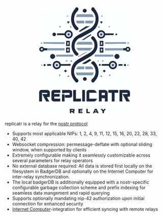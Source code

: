 

<p align="center">
  <img src="doc/logo.png" />
</p>

replicatr is a relay for the [nostr protocol](https://github.com/nostr-protocol/nostr)

* Supports most applicable NIPs: 1, 2, 4, 9, 11, 12, 15, 16, 20, 22, 28, 33, 40, 42
* Websocket compression: permessage-deflate with optional sliding window, when supported by clients
* Extremely configurable making it seamlessly customizable across several parameters for relay operators 
* No external database required: All data is stored first locally on the filesystem in BadgerDB and optionally on the Internet Computer for inter-relay synchronization. 
* The local badgerDB is additionally equipped with a nostr-specific configurable garbage collection scheme and prefix indexing for seamless data mangement and rapid querying
* Supports optionally mandating nip-42 authorization upon initial connection for enhanced security
* [Internet Computer](https://internetcomputer.org/docs/current/home)-integration for efficient syncing with remote relays
